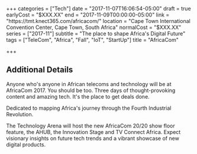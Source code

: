 +++
categories = ["Tech"]
date = "2017-11-07T16:06:54-05:00"
draft = true
earlyCost = "$XXX.XX"
end = "2017-11-09T00:00:00-05:00"
link = "https://tmt.knect365.com/africacom/"
location = "Cape Town International Convention Center, Cape Town, South Africa"
normalCost = "$XXX.XX"
series = ["2017-11"]
subtitle = "The place to shape Africa's Digital Future"
tags = ["TeleCom", "Africa", "Fall", "IoT", "StartUp"]
title = "AfricaCom"

+++
<!--more-->

## Additional Details

Anyone who's anyone in African telecoms and technology will be at AfricaCom 2017. You should be too. Three days of thought-provoking content and amazing tech. It's the place to get deals done.

Dedicated to mapping Africa's journey through the Fourth Industrial Revolution.

The Technology Arena will host the new AfricaCom 20/20 show floor feature, the AHUB, the Innovation Stage and TV Connect Africa. Expect visionary insights on future tech trends and a vibrant showcase of new digital products.